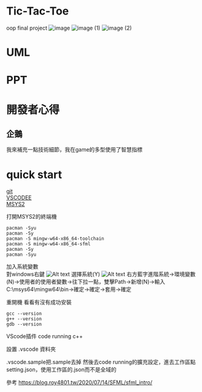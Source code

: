 # Tic-Tac-Toe
oop final project
![image](https://github.com/penguin72487/Tic-Tac-Toe/assets/70788551/f2e73925-56ca-4b49-bb8b-eb4d882ed756)
![image (1)](https://github.com/penguin72487/Tic-Tac-Toe/assets/70788551/9f9cbd6a-9ff9-4cc7-bdd7-e4ee1a04a2fd)
![image (2)](https://github.com/penguin72487/Tic-Tac-Toe/assets/70788551/f389986c-d840-4238-b7d3-c99afda8b576)

# UML

# PPT


# 開發者心得

## 企鵝
我來補充一點技術細節，我在game的多型使用了智慧指標

# quick start
[git](https://git-scm.com/)  
[VSCODEE](https://code.visualstudio.com/)  
[MSYS2](https://www.msys2.org/)

打開MSYS2的終端機
```shell
pacman -Syu
pacman -Sy
pacman -S mingw-w64-x86_64-toolchain
pacman -S mingw-w64-x86_64-sfml
pacman -Sy
pacman -Syu
```

加入系統變數  
對windows右鍵
![Alt text](image.png)
選擇系統(Y)
![Alt text](image-1.png)
右方藍字進階系統->環境變數(N)->使用者的使用者變數->往下拉一點，雙擊Path->新增(N)->輸入C:\msys64\mingw64\bin->確定->確定->套用->確定

重開機
看看有沒有成功安裝

```shell
gcc --version
g++ --version
gdb --version
```

VScode插件
code running
c++

設置 .vscode 資料夾

.vscode.sample把.sample去掉
然後去code running的擴充設定，進去工作區點setting.json，使用工作區的.json而不是全域的



參考
https://blog.roy4801.tw/2020/07/14/SFML/sfml_intro/  


